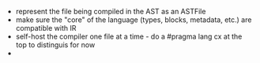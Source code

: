 - represent the file being compiled in the AST as an ASTFile
- make sure the "core" of the language (types, blocks, metadata, etc.) are compatible with IR
- self-host the compiler one file at a time - do a #pragma lang cx at the top to distinguis for now
- 
